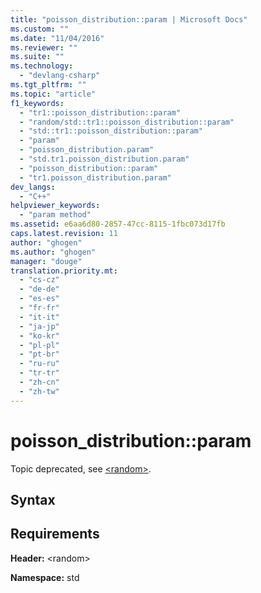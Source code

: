 ```yaml
---
title: "poisson_distribution::param | Microsoft Docs"
ms.custom: ""
ms.date: "11/04/2016"
ms.reviewer: ""
ms.suite: ""
ms.technology: 
  - "devlang-csharp"
ms.tgt_pltfrm: ""
ms.topic: "article"
f1_keywords: 
  - "tr1::poisson_distribution::param"
  - "random/std::tr1::poisson_distribution::param"
  - "std::tr1::poisson_distribution::param"
  - "param"
  - "poisson_distribution.param"
  - "std.tr1.poisson_distribution.param"
  - "poisson_distribution::param"
  - "tr1.poisson_distribution.param"
dev_langs: 
  - "C++"
helpviewer_keywords: 
  - "param method"
ms.assetid: e6aa6d80-2857-47cc-8115-1fbc073d17fb
caps.latest.revision: 11
author: "ghogen"
ms.author: "ghogen"
manager: "douge"
translation.priority.mt: 
  - "cs-cz"
  - "de-de"
  - "es-es"
  - "fr-fr"
  - "it-it"
  - "ja-jp"
  - "ko-kr"
  - "pl-pl"
  - "pt-br"
  - "ru-ru"
  - "tr-tr"
  - "zh-cn"
  - "zh-tw"
---
```

# poisson_distribution::param
Topic deprecated, see [\<random>](http://msdn.microsoft.com/Library/60afc25c-b162-4811-97c1-1b65398d4c57).  
  
## Syntax  
  
## Requirements  
 **Header:** \<random>  
  
 **Namespace:** std